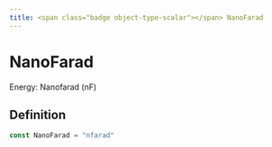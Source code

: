 ```yaml
---
title: <span class="badge object-type-scalar"></span> NanoFarad
---
```

# <span class="badge object-type-scalar"></span> NanoFarad

Energy: Nanofarad (nF)

## Definition

```go
const NanoFarad = "nfarad"
```
